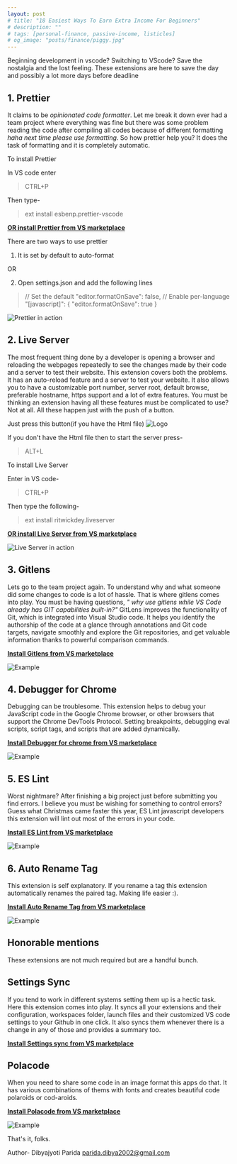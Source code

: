```yaml
---
layout: post
# title: "18 Easiest Ways To Earn Extra Income For Beginners"
# description: ""
# tags: [personal-finance, passive-income, listicles]
# og_image: "posts/finance/piggy.jpg"
---
```



Beginning development in vscode? Switching to VScode? Save the nostalgia and the lost feeling. These extensions are here to save the day and possibly a lot more days before deadline



## 1. Prettier


It claims to be *opinionated code formatter*. Let me break it down ever had a team project where everything was fine but there was some problem reading the code after compiling all codes because of different formatting *haha next time please use formatting*. So how prettier help you? It does the task of formatting and it is completely automatic.

To install Prettier

In VS code enter
>CTRL+P

Then type-
>ext install esbenp.prettier-vscode

[**OR install Prettier from VS marketplace**](https://marketplace.visualstudio.com/items?itemName=esbenp.prettier-vscode)

There are two ways to use prettier

1. It is set by default to auto-format

OR

2. Open settings.json and add the following lines

> // Set the default
"editor.formatOnSave": false,
// Enable per-language
"[javascript]": {
    "editor.formatOnSave": true
}

![Prettier in action](https://thumbs.gfycat.com/OblongIlliterateFattaileddunnart-size_restricted.gif)

## 2. Live Server

The most frequent thing done by a developer is opening a browser and reloading the webpages repeatedly to see the changes made by their code and a server to test their website. This extension covers both the problems. It has an auto-reload feature and a server to test your website. It also allows you to have a customizable port number, server root, default browse, preferable hostname, https support and a lot of extra features. You must be thinking an extension having all these features must be complicated to use? Not at all. All these happen just with the push of a button.

Just press this button(if you have the Html file)
![Logo](https://github.com/ritwickdey/vscode-live-server/raw/master/images/Screenshot/vscode-live-server-statusbar-3.jpg)

If you don't have the Html file then to start the server press-
>ALT+L

To install Live Server

Enter in VS code-
>CTRL+P

Then type the following-
>ext install ritwickdey.liveserver

[**OR install Live Server from VS marketplace**](https://marketplace.visualstudio.com/items?itemName=ritwickdey.LiveServer)

![Live Server in action](https://raw.githubusercontent.com/ritwickdey/live-server-web-extension/master/img/screenshots/live-server-web-extension.gif)

## 3. Gitlens

Lets go to the team project again. To understand why and what someone did some changes to code is a lot of hassle. That is where gitlens comes into play. You must be having questions, *" why use gitlens while VS Code already has GIT capabilities built-in?"* GitLens improves the functionality of Git, which is integrated into Visual Studio code. It helps you identify the authorship of the code at a glance through annotations and Git code targets, navigate smoothly and explore the Git repositories, and get valuable information thanks to powerful comparison commands.

[**Install Gitlens from VS marketplace**](https://marketplace.visualstudio.com/items?itemName=eamodio.gitlens)

![Example](https://raw.githubusercontent.com/eamodio/vscode-gitlens/master/images/docs/gitlens-preview.gif)

## 4. Debugger for Chrome

Debugging can be troublesome. This extension helps to debug your JavaScript code in the Google Chrome browser, or other browsers that support the Chrome DevTools Protocol. Setting breakpoints, debugging eval scripts, script tags, and scripts that are added dynamically.

[**Install Debugger for chrome from VS marketplace**](https://marketplace.visualstudio.com/items?itemName=msjsdiag.debugger-for-chrome)

![Example](https://code.visualstudio.com/assets/blogs/2017/12/20/sync_stepping.gif)

## 5. ES Lint

Worst nightmare? After finishing a big project just before submitting you find errors. I believe you must be wishing for something to control errors? Guess what Christmas came faster this year, ES Lint javascript developers this extension will lint out most of the errors in your code.

[**Install ES Lint from VS marketplace**](https://marketplace.visualstudio.com/items?itemName=dbaeumer.vscode-eslint)

![Example](https://i.github-camo.com/f01f35e97c771ac7bb2e3067cb99fb63c8038a37/68747470733a2f2f662e636c6f75642e6769746875622e636f6d2f6173736574732f3133353937372f323335313230362f38306536366364322d613537392d313165332d396338302d6538336565646637356164632e676966)

## 6. Auto Rename Tag

This extension is self explanatory. If you rename a tag this extension automatically renames the paired tag. Making life easier :).

[**Install Auto Rename Tag from VS marketplace**](https://marketplace.visualstudio.com/items?itemName=formulahendry.auto-rename-tag)

![Example](https://github.com/formulahendry/vscode-auto-rename-tag/raw/master/images/usage.gif)

## Honorable mentions

These extensions are not much required but are a handful bunch.

## Settings Sync

If you tend to work in different systems setting them up is a hectic task. Here this extension comes into play. It syncs all your extensions and their configuration, workspaces folder, launch files and their customized VS code settings to your Github in one click. It also syncs them whenever there is a change in any of those and provides a summary too.

[**Install Settings sync from VS marketplace**](https://marketplace.visualstudio.com/items?itemName=Shan.code-settings-sync)

## Polacode

When you need to share some code in an image format this apps do that. It has various combinations of thems with fonts and creates beautiful code polaroids or cod-aroids.

[**Install Polacode from VS marketplace**](https://marketplace.visualstudio.com/items?itemName=pnp.polacode)

![Example](https://github.com/octref/polacode/raw/master/demo/usage.gif)

That's it, folks.

Author- Dibyajyoti Parida
parida.dibya2002@gmail.com
